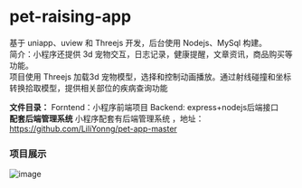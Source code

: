 # pet-raising-app
基于 uniapp、uview 和 Threejs 开发，后台使用 Nodejs、MySql 构建。  
简介：小程序还提供 3d 宠物交互，日志记录，健康提醒，文章资讯，商品购买等功能。  
项目使用 Threejs 加载3d 宠物模型，选择和控制动画播放。通过射线碰撞和坐标转换拾取模型，提供相关部位的疾病查询功能

__文件目录：__ Forntend：小程序前端项目 Backend: express+nodejs后端接口  
__配套后端管理系统__ 小程序配套有后端管理系统 ，地址：https://github.com/LiliYonng/pet-app-master

### 项目展示
![image](https://user-images.githubusercontent.com/73695877/222650621-9e5f9066-90b3-4b64-86f5-edade62c1e3a.png)
